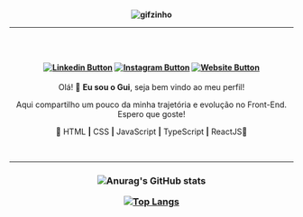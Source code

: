 <h4 align="center">

![gifzinho](https://cdnb.artstation.com/p/assets/images/images/029/320/295/original/bogdan-mb0sco-coffeeanim.gif?1601147277)

<hr>

<br>
<br>

[![Linkedin Button](https://img.shields.io/badge/-Linkedin-blue?style=for-the-badge&logo=Linkedin&logoColor=white&link=https://www.instagram.com/guielzito/)](https://www.linkedin.com/in/guilhermedunguel/)
[![Instagram Button](https://img.shields.io/badge/-Instagram-red?style=for-the-badge&logo=Instagram&logoColor=white&link=https://www.instagram.com/guielzito/)](https://www.instagram.com/guielzito/)
[![Website Button](https://img.shields.io/badge/-MyWebsite-orange?style=for-the-badge&logo=&logoColor=white&link=https://www.instagram.com/guielzito/)](https://www.guilhermedunguel.com)
</h4>

<p align="center">Olá! 👋 <strong>Eu sou o Gui</strong>, seja bem vindo ao meu perfil!</p>

<p align="center">Aqui compartilho um pouco da minha trajetória e evolução no Front-End. Espero que goste!</p>

<p align="center">📌 HTML <strong>|</strong> CSS <strong>|</strong> JavaScript <strong>|</strong> TypeScript <strong>|</strong> ReactJS📌 </p>

<br>
<hr>

<h3 align="center">

![Anurag's GitHub stats](https://github-readme-stats.vercel.app/api?username=guilhermedunguel&show_icons=true&theme=tokyonight)

[![Top Langs](https://github-readme-stats.vercel.app/api/top-langs/?username=guilhermedunguel&layout=compact&theme=tokyonight)](https://github.com/guilhermedunguel/github-readme-stats)
